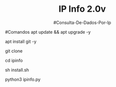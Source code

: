 <h1 align="center">IP Info 2.0v</h1>
<p align="center">
#Consulta-De-Dados-Por-Ip

  
#Comandos 
apt update && apt upgrade -y
  
apt install git -y

  git clone 

  cd ipinfo

  sh install.sh

  python3 ipinfo.py
